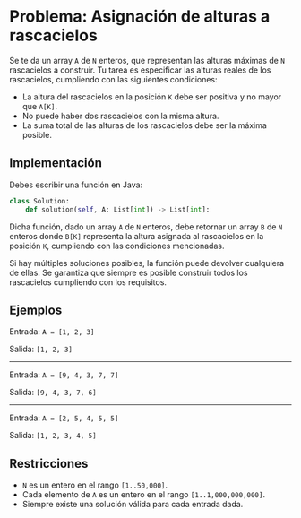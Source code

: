 # Problema: Asignación de alturas a rascacielos

Se te da un array `A` de `N` enteros, que representan las alturas máximas de `N` rascacielos a construir. Tu tarea es especificar las alturas reales de los rascacielos, cumpliendo con las siguientes condiciones:

-   La altura del rascacielos en la posición `K` debe ser positiva y no mayor que `A[K]`.
-   No puede haber dos rascacielos con la misma altura.
-   La suma total de las alturas de los rascacielos debe ser la máxima posible.

## Implementación

Debes escribir una función en Java:

```python
class Solution:
    def solution(self, A: List[int]) -> List[int]:
```

Dicha función, dado un array `A` de `N` enteros, debe retornar un array `B` de `N` enteros donde `B[K]` representa la altura asignada al rascacielos en la posición `K`, cumpliendo con las condiciones mencionadas.

Si hay múltiples soluciones posibles, la función puede devolver cualquiera de ellas. Se garantiza que siempre es posible construir todos los rascacielos cumpliendo con los requisitos.

## Ejemplos

Entrada: `A = [1, 2, 3]`

Salida: `[1, 2, 3] `

---

Entrada: `A = [9, 4, 3, 7, 7] `

Salida: `[9, 4, 3, 7, 6] `

---

Entrada: `A = [2, 5, 4, 5, 5]   `

Salida: `[1, 2, 3, 4, 5]  `

## Restricciones

-   `N` es un entero en el rango `[1..50,000]`.
-   Cada elemento de `A` es un entero en el rango `[1..1,000,000,000]`.
-   Siempre existe una solución válida para cada entrada dada.
